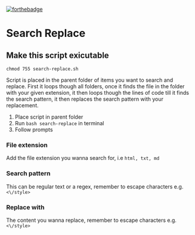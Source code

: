 [![forthebadge](https://forthebadge.com/images/badges/contains-cat-gifs.svg)](https://forthebadge.com)

# Search Replace

## Make this script exicutable

`chmod 755 search-replace.sh`

Script is placed in the parent folder of items you want to search and replace. First it loops though all folders, once it finds the file in the folder with your given extension, it then loops though the lines of code till it finds the search pattern, it then replaces the search pattern with your replacement.

1. Place script in parent folder
2. Run `bash search-replace` in terminal
3. Follow prompts

### File extension

Add the file extension you wanna search for, i.e `html, txt, md`

### Search pattern

This can be regular text or a regex, remember to escape characters e.g. `<\/style>`

### Replace with

The content you wanna replace, remember to escape characters e.g. `<\/style>`
